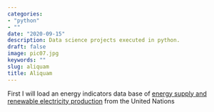 ```yaml
---
categories:
- "python"
- ""
date: "2020-09-15"
description: Data science projects executed in python.
draft: false
image: pic07.jpg
keywords: ""
slug: aliquam
title: Aliquam
---
```


First I will load an energy indicators data base of [energy supply and renewable electricity production](https://wfvvjvoqmcoaadnahbleeb.coursera-apps.org/notebooks/Energy%20Indicators.xls) from the United Nations  



  